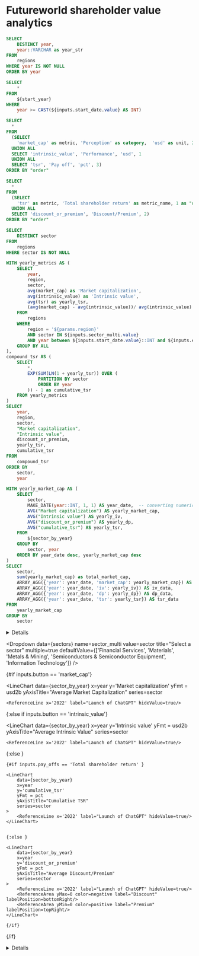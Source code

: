 # Futureworld shareholder value analytics

```sql start_year
SELECT
    DISTINCT year,
    year::VARCHAR as year_str
FROM
    regions
WHERE year IS NOT NULL
ORDER BY year
```

```sql end_year
SELECT
    *
FROM
    ${start_year}
WHERE
    year >= CAST(${inputs.start_date.value} AS INT)
```

```sql category
SELECT
  *
FROM
  (SELECT 
    'market_cap' as metric, 'Perception' as category,  'usd' as unit, 2 as "order"
  UNION ALL
  SELECT 'intrinsic_value', 'Performance', 'usd', 1
  UNION ALL
  SELECT 'tsr', 'Pay off', 'pct', 3)
ORDER BY "order"
```

```sql pay_offs
SELECT
  *
FROM
  (SELECT 
    'tsr' as metric, 'Total shareholder return' as metric_name, 1 as "order"
  UNION ALL
  SELECT 'discount_or_premium', 'Discount/Premium', 2)
ORDER BY "order"
```

```sql sectors
SELECT
    DISTINCT sector
FROM
    regions
WHERE sector IS NOT NULL 
```

```sql sector_by_year
WITH yearly_metrics AS (
    SELECT
        year,
        region,
        sector,
        avg(market_cap) as 'Market capitalization',
        avg(intrinsic_value) as 'Intrinsic value',
        avg(tsr) as yearly_tsr,
        (avg(market_cap) - avg(intrinsic_value))/ avg(intrinsic_value) as discount_or_premium
    FROM
        regions
    WHERE
        region = '${params.region}'
        AND sector IN ${inputs.sector_multi.value}
        AND year between ${inputs.start_date.value}::INT and ${inputs.end_date.value}::INT
    GROUP BY ALL
),
compound_tsr AS (
    SELECT
        *,
        EXP(SUM(LN(1 + yearly_tsr)) OVER (
            PARTITION BY sector
            ORDER BY year
        )) - 1 as cumulative_tsr
    FROM yearly_metrics
)
SELECT
    year,
    region,
    sector,
    "Market capitalization",
    "Intrinsic value",
    discount_or_premium,
    yearly_tsr,
    cumulative_tsr
FROM
    compound_tsr
ORDER BY
    sector,
    year
```

```sql output
WITH yearly_market_cap AS (
    SELECT 
        sector,
        MAKE_DATE(year::INT, 1, 1) AS year_date,  -- converting numeric year to date
        AVG("Market capitalization") AS yearly_market_cap,
        AVG("Intrinsic value") AS yearly_iv,
        AVG("discount_or_premium") AS yearly_dp,
        AVG("cumulative_tsr") AS yearly_tsr,
    FROM 
        ${sector_by_year}
    GROUP BY 
        sector, year
    ORDER BY year_date desc, yearly_market_cap desc
)
SELECT 
    sector,
    sum(yearly_market_cap) as total_market_cap,
    ARRAY_AGG({'year': year_date, 'market_cap': yearly_market_cap}) AS market_cap_data,
    ARRAY_AGG({'year': year_date, 'iv': yearly_iv}) AS iv_data,
    ARRAY_AGG({'year': year_date, 'dp': yearly_dp}) AS dp_data,
    ARRAY_AGG({'year': year_date, 'tsr': yearly_tsr}) AS tsr_data
FROM 
    yearly_market_cap
GROUP BY 
    sector
```

<Dropdown
    data={start_year} 
    name=start_date
    value=year_str
    title="Start year"
    defaultValue="2008.0"
    label=year
/>

<Dropdown
    data={end_year} 
    name=end_date
    value=year_str
    title="End year"
    defaultValue="2024.0"
    label=year
    order=year desc
/>

<Details title="Data breakdown">
<DataTable data={output} downloadable=false>
    <Column id=sector />
    <Column id=iv_data title="Intrinsic value" contentType=sparkarea sparkX=year sparkY=iv sparkColor=#45c4d3 colGroup="Performance"/>
    <Column id=market_cap_data title="Market cap" contentType=sparkarea sparkX=year sparkY=market_cap  sparkColor=#fcd031 colGroup="Perception"/>
    <Column id=dp_data title="Discount/Premium" contentType=sparkarea sparkX=year sparkY=dp sparkColor=#fe4a49 colGroup="Pay off"/>
    <Column id=tsr_data title="TSR" contentType=sparkarea sparkX=year sparkY=tsr sparkColor=#50c778 colGroup="Pay off"/>
</DataTable>
<DownloadData data={sector_by_year}/>
</Details>

<ButtonGroup 
    data={category} 
    name=button
    value=metric
    label=category
    display=tabs
    defaultValue=intrinsic_value
    color='#fe4a49'
/>

<Dropdown 
    data={sectors} 
    name=sector_multi 
    value=sector 
    title="Select a sector" 
    multiple=true
    defaultValue={['Financial Services', 'Materials', 'Metals & Mining', 'Semiconductors & Semiconductor Equipment', 'Information Technology']}
/>

{#if inputs.button == 'market_cap'}

<LineChart 
    data={sector_by_year}
    x=year
    y='Market capitalization' 
    yFmt = usd2b
    yAxisTitle="Average Market Capitalization"
    series=sector
>
    <ReferenceLine x='2022' label="Launch of ChatGPT" hideValue=true/>  
</LineChart>

{:else if inputs.button == 'intrinsic_value'}

<LineChart 
    data={sector_by_year}
    x=year
    y='Intrinsic value' 
    yFmt = usd2b
    yAxisTitle="Average Intrinsic Value"
    series=sector
>
    <ReferenceLine x='2022' label="Launch of ChatGPT" hideValue=true/>  
</LineChart>

{:else }

<ButtonGroup 
    data={pay_offs} 
    name=pay_offs 
    value=metric_name
    defaultValue='Total shareholder return'
/>

    {#if inputs.pay_offs == 'Total shareholder return' }

    <LineChart 
        data={sector_by_year}
        x=year
        y='cumulative_tsr' 
        yFmt = pct
        yAxisTitle="Cumulative TSR"
        series=sector
    >
        <ReferenceLine x='2022' label="Launch of ChatGPT" hideValue=true/>
    </LineChart>


    {:else }

    <LineChart 
        data={sector_by_year}
        x=year
        y='discount_or_premium' 
        yFmt = pct
        yAxisTitle="Average Discount/Premium"
        series=sector
    >
        <ReferenceLine x='2022' label="Launch of ChatGPT" hideValue=true/>  
        <ReferenceArea yMax=0 color=negative label="Discount" labelPosition=bottomRight/>
        <ReferenceArea yMin=0 color=positive label="Premium" labelPosition=topRight/>
    </LineChart>

    {/if}

{/if}

<Details title='Sector definitions'>
<Details title='Agriculture' open=true>
Fertilizers and agricultural chemicals, agricultural and farm machinery, agricultural products and services
</Details>
<Details title='Banks' open=true>
Conventional banking services incl. retail banking and small and medium corporate lending, and a diverse range of financial services.
</Details>
<Details title='Consumer Staples' open=true>
Manufacturing and distributing companies that are less sensitive to economic cycles (excl., Agricultural products & services). Additionally, distributors and retailers of consumer staples.
</Details>
<Details title='Energy' open=true>
Exploration & production, refining & marketing, and storage & transportation of oil & gas, coal & consumables fuels, incl. equipment and services.
</Details>
<Details title='Financial Services' open=true>
Conventional banking services incl. retail banking, small and medium corporate lending, and a diverse range of financial services.
</Details>
<Details title='Healthcare Equip & Services' open=true>
Healthcare providers & services, manufacturers & distributors of healthcare equipment & supplies, healthcare technology companies.
</Details>
<Details title='Industrials' open=true>
Manufacturers and distributors of capital goods, providers of commercial & professional services. Additionally, companies providing transportation services.
</Details>
<Details title='Information Technology' open=true>
Companies offering software and information technology services, manufacturers and distributors of technology hardware & equipment.
</Details>
<Details title='Materials' open=true>
Companies that manufacture chemicals, construction materials, forest products, glass, paper, and related packaging products.
</Details>
<Details title='Metals & Mining' open=true>
Includes metals, minerals, and mining companies, and steel producers.
</Details>
<Details title='Pharmaceuticals & Biotech Consumer Discretionary' open=true>
Manufacturing and services companies most sensitive to economic cycles, including distributors and retails of the products and services
</Details>
<Details title='Real Estate' open=true>
Companies involved in real estate development and operation, including companies offering related services and REITS.
</Details>
<Details title='Renewable Electricity' open=true>
Independent power producers and energy traders, and companies that engage in generation and distribution of electricity using renewable sources.
</Details>
<Details title='Semiconductors' open=true>
Companies manufacturing and distributing semiconductors and related equipment and materials. Communications Services Companies facilitating communication and offering related content and information through various mediums, including companies engaged in distribution.
</Details>
<Details title='Utilities' open=true>
Companies such as electric, gas and water utilities. Insurance Companies involved in insurance activities.
</Details>
</Details>
